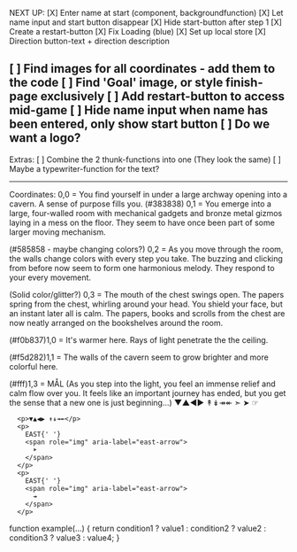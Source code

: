 
NEXT UP:
[X] Enter name at start (component, backgroundfunction)
[X] Let name input and start button disappear
[X] Hide start-button after step 1
[X] Create a restart-button
[X] Fix Loading (blue)
[X] Set up local store
[X] Direction button-text + direction description

[ ] Find images for all coordinates - add them to the code
[ ] Find 'Goal' image, or style finish-page exclusively
[ ] Add restart-button to access mid-game
[ ] Hide name input when name has been entered, only show start button
[ ] Do we want a logo?
---

Extras:
[ ] Combine the 2 thunk-functions into one (They look the same)
[ ] Maybe a typewriter-function for the text?

----------------------------------------------------------------

Coordinates:
0,0 = You find yourself in under a large archway opening into a cavern. A sense of purpose fills you.
(#383838) 0,1 = You emerge into a large, four-walled room with mechanical gadgets and bronze metal gizmos laying in a mess on the floor. They seem to have once been part of some larger moving mechanism.

(#585858 - maybe changing colors?) 0,2 = As you move through the room, the walls change colors with every step you take. The buzzing and clicking from before now seem to form one harmonious melody. They respond to your every movement.

(Solid color/glitter?) 0,3 = The mouth of the chest swings open. The papers spring from the chest, whirling around your head. You shield your face, but an instant later all is calm. The papers, books and scrolls from the chest are now neatly arranged on the bookshelves around the room.

(#f0b837)1,0 = It's warmer here. Rays of light penetrate the the ceiling.

(#f5d282)1,1 = The walls of the cavern seem to grow brighter and more colorful here.

(#fff)1,3 = MÅL (As you step into the light, you feel an immense relief and calm flow over you. It feels like an important journey has ended, but you get the sense that a new one is just beginning...)
▼▲◀▶
↟↡↠↞
➣
➤
☞


      <p>▼▲◀▶ ↟↡↠↞</p>
      <p>
        EAST{' '}
        <span role="img" aria-label="east-arrow">
          ➤
        </span>
      </p>
      <p>
        EAST{' '}
        <span role="img" aria-label="east-arrow">
          ↠
        </span>
      </p>


      
function example(…) {
    return condition1 ? value1
        : condition2 ? value2
        : condition3 ? value3
        : value4;
}